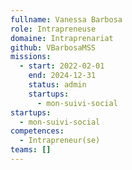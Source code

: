 ```yaml
---
fullname: Vanessa Barbosa
role: Intrapreneuse
domaine: Intraprenariat
github: VBarbosaMSS
missions:
  - start: 2022-02-01
    end: 2024-12-31
    status: admin
    startups:
      - mon-suivi-social
startups:
  - mon-suivi-social
competences:
  - Intrapreneur(se)
teams: []
---
```

